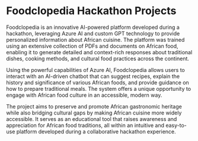 # Foodclopedia Hackathon Projects
Foodclopedia is an innovative AI-powered platform developed during a hackathon, leveraging Azure AI and custom GPT technology to provide personalized information about African cuisine. The platform was trained using an extensive collection of PDFs and documents on African food, enabling it to generate detailed and context-rich responses about traditional dishes, cooking methods, and cultural food practices across the continent.

Using the powerful capabilities of Azure AI, Foodclopedia allows users to interact with an AI-driven chatbot that can suggest recipes, explain the history and significance of various African foods, and provide guidance on how to prepare traditional meals. The system offers a unique opportunity to engage with African food culture in an accessible, modern way.

The project aims to preserve and promote African gastronomic heritage while also bridging cultural gaps by making African cuisine more widely accessible. It serves as an educational tool that raises awareness and appreciation for African food traditions, all within an intuitive and easy-to-use platform developed during a collaborative hackathon experience.
